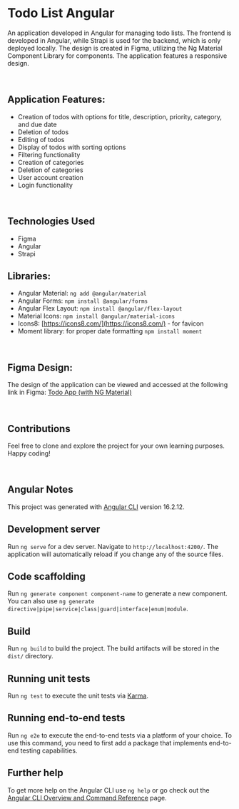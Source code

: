 # Todo List Angular

An application developed in Angular for managing todo lists. The frontend is developed in Angular, while Strapi is used for the backend, which is only deployed locally. The design is created in Figma, utilizing the Ng Material Component Library for components. The application features a responsive design.

<br>

## Application Features:

- Creation of todos with options for title, description, priority, category, and due date
- Deletion of todos
- Editing of todos
- Display of todos with sorting options
- Filtering functionality
- Creation of categories
- Deletion of categories
- User account creation
- Login functionality

<br>

## Technologies Used

- Figma
- Angular
- Strapi

## Libraries:

- Angular Material: `ng add @angular/material`
- Angular Forms: `npm install @angular/forms`
- Angular Flex Layout: `npm install @angular/flex-layout`
- Material Icons: `npm install @angular/material-icons`
- Icons8: [https://icons8.com/](https://icons8.com/) - for favicon
- Moment library: for proper date formatting `npm install moment`

<br>

## Figma Design:

The design of the application can be viewed and accessed at the following link in Figma: [Todo App (with NG Material)](<https://www.figma.com/file/GB2RFBiuz0aViC3vcwE60F/Todo-App-(with-NG-Material)?type=design&node-id=2712%3A10&mode=design&t=hSnPdVcrXMsRx5dO-1>)

<br>

## Contributions

Feel free to clone and explore the project for your own learning purposes. Happy coding!

<br>

## Angular Notes

This project was generated with [Angular CLI](https://github.com/angular/angular-cli) version 16.2.12.

## Development server

Run `ng serve` for a dev server. Navigate to `http://localhost:4200/`. The application will automatically reload if you change any of the source files.

## Code scaffolding

Run `ng generate component component-name` to generate a new component. You can also use `ng generate directive|pipe|service|class|guard|interface|enum|module`.

## Build

Run `ng build` to build the project. The build artifacts will be stored in the `dist/` directory.

## Running unit tests

Run `ng test` to execute the unit tests via [Karma](https://karma-runner.github.io).

## Running end-to-end tests

Run `ng e2e` to execute the end-to-end tests via a platform of your choice. To use this command, you need to first add a package that implements end-to-end testing capabilities.

## Further help

To get more help on the Angular CLI use `ng help` or go check out the [Angular CLI Overview and Command Reference](https://angular.io/cli) page.
